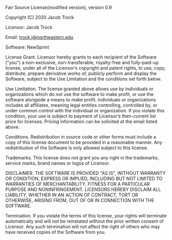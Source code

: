 Fair Source License(modified version), version 0.9

Copyright (C) 2020 Jacob Trock

Licensor: Jacob Trock

Email: trock.j@northeastern.edu

Software: NewSprint

License Grant. Licensor hereby grants to each recipient of the
Software ("you") a non-exclusive, non-transferable, royalty-free and
fully-paid-up license, under all of the Licensor’s copyright and
patent rights, to use, copy, distribute, prepare derivative works of,
publicly perform and display the Software, subject to the Use
Limitation and the conditions set forth below.

Use Limitation. The license granted above allows use by individuals or 
organizations which do not use the software to make profit, or use the 
software alongside a means to make profit. individuals or 
organizations includes all affiliates, meaning legal entities
controlling, controlled by, or under common control with the individual
or organization. If you violate this condition, your use is
subject to payment of Licensor’s then-current list price for licenses.
Pricing information can be solicited at the email listed above.

Conditions. Redistribution in source code or other forms must include
a copy of this license document to be provided in a reasonable
manner. Any redistribution of the Software is only allowed subject to
this license.

Trademarks. This license does not grant you any right in the
trademarks, service marks, brand names or logos of Licensor.

DISCLAIMER. THE SOFTWARE IS PROVIDED "AS IS", WITHOUT WARRANTY OR
CONDITION, EXPRESS OR IMPLIED, INCLUDING BUT NOT LIMITED TO WARRANTIES
OF MERCHANTABILITY, FITNESS FOR A PARTICULAR PURPOSE AND
NONINFRINGEMENT. LICENSORS HEREBY DISCLAIM ALL LIABILITY, WHETHER IN
AN ACTION OF CONTRACT, TORT OR OTHERWISE, ARISING FROM, OUT OF OR IN
CONNECTION WITH THE SOFTWARE.

Termination. If you violate the terms of this license, your rights
will terminate automatically and will not be reinstated without the
prior written consent of Licensor. Any such termination will not
affect the right of others who may have received copies of the
Software from you.
